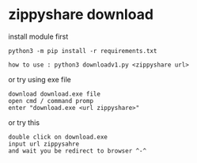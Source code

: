 

# zippyshare download

install module first 

    python3 -m pip install -r requirements.txt

    how to use : python3 downloadv1.py <zippyshare url>

or try using exe file 

    download download.exe file
    open cmd / command promp
    enter "download.exe <url zippyshare>"

or try this

    double click on download.exe 
    input url zippysahre
    and wait you be redirect to browser ^-^
